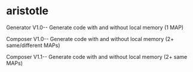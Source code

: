 aristotle
=========
Generator V1.0-- Generate code with and without local memory (1 MAP)

Composer V1.0-- Generate code with and without local memory (2+ same/different MAPs)

Composer V1.1-- Generate code with and without local memory (2+ same MAPs)

